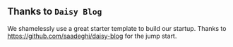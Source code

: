 ## Thanks to `Daisy Blog`
We shamelessly use a great starter template to build our startup.
Thanks to https://github.com/saadeghi/daisy-blog for the jump start.
